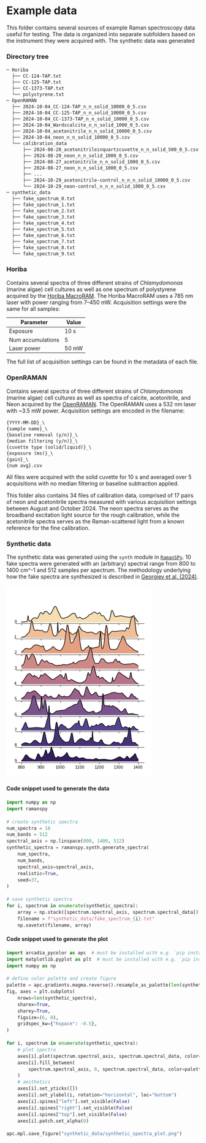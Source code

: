 # Example data

This folder contains several sources of example Raman spectroscopy data useful for testing. The data is organized into separate subfolders based on the instrument they were acquired with. The synthetic data was generated 

### Directory tree
```
─ Horiba
  ├── CC-124-TAP.txt
  ├── CC-125-TAP.txt
  ├── CC-1373-TAP.txt
  └── polystyrene.txt
─ OpenRAMAN
  ├── 2024-10-04_CC-124-TAP_n_n_solid_10000_0_5.csv
  ├── 2024-10-04_CC-125-TAP_n_n_solid_10000_0_5.csv
  ├── 2024-10-04_CC-1373-TAP_n_n_solid_10000_0_5.csv
  ├── 2024-10-04_Wardscalcite_n_n_solid_1000_0_5.csv
  ├── 2024-10-04_acetonitrile_n_n_solid_10000_0_5.csv
  ├── 2024-10-04_neon_n_n_solid_10000_0_5.csv
  └── calibration_data
      ├── 2024-08-20_acetonitrileinquartzcuvette_n_n_solid_500_0_5.csv
      ├── 2024-08-20_neon_n_n_solid_1000_0_5.csv
      ├── 2024-08-27_acetonitrile_n_n_solid_1000_0_5.csv
      ├── 2024-08-27_neon_n_n_solid_1000_0_5.csv
      ├── ...
      ├── 2024-10-29_acetonitrile-control_n_n_n_solid_10000_0_5.csv
      └── 2024-10-29_neon-control_n_n_n_solid_1000_0_5.csv
─ synthetic_data
  ├── fake_spectrum_0.txt
  ├── fake_spectrum_1.txt
  ├── fake_spectrum_2.txt
  ├── fake_spectrum_3.txt
  ├── fake_spectrum_4.txt
  ├── fake_spectrum_5.txt
  ├── fake_spectrum_6.txt
  ├── fake_spectrum_7.txt
  ├── fake_spectrum_8.txt
  └── fake_spectrum_9.txt
```


### Horiba
Contains several spectra of three different strains of *Chlamydomonas* (marine algae) cell cultures as well as one spectrum of polystyrene acquired by the [Horiba MacroRAM](https://www.horiba.com/usa/scientific/products/detail/action/show/Product/macroramtm-805/). The Horiba MacroRAM uses a 785 nm laser with power ranging from 7–450 mW. Acquisition settings were the same for all samples:

Parameter | Value
-- | --
Exposure | 10 s
Num accumulations | 5
Laser power | 50 mW

The full list of acquisition settings can be found in the metadata of each file.


### OpenRAMAN
Contains several spectra of three different strains of *Chlamydomonas* (marine algae) cell cultures as well as spectra of calcite, acetonitrile, and Neon acquired by the [OpenRAMAN](https://www.open-raman.org/). The OpenRAMAN uses a 532 nm laser with ~3.5 mW power. Acquisition settings are encoded in the filename: 
```
{YYYY-MM-DD}_\
{sample name}_\
{baseline removal (y/n)}_\
{median filtering (y/n)}_\
{cuvette type (solid/liquid)}_\
{exposure (ms)}_\
{gain}_\
{num avg}.csv
```
All files were acquired with the solid cuvette for 10 s and averaged over 5 acquisitions with no median filtering or baseline subtraction applied.

This folder also contains 34 files of calibration data, comprised of 17 pairs of neon and acetonitrile spectra measured with various acquisition settings between August and October 2024. The neon spectra serves as the broadband excitation light source for the rough calibration, while the acetonitrile spectra serves as the Raman-scattered light from a known reference for the fine calibration.


### Synthetic data
The synthetic data was generated using the `synth` module in [`RamanSPy`](https://ramanspy.readthedocs.io/en/latest/synth.html#). 10 fake spectra were generated with an (arbitrary) spectral range from 800 to 1400 cm^-1 and 512 samples per spectrum. The methodology underlying how the fake spectra are synthesized is described in [Georgiev et al. (2024)](https://doi.org/10.48550/arXiv.2403.04526).


![plot](./synthetic_data/synthetic_spectra_plot.png)

#### Code snippet used to generate the data
```python
import numpy as np
import ramanspy

# create synthetic spectra
num_spectra = 10
num_bands = 512
spectral_axis = np.linspace(800, 1400, 512)
synthetic_spectra = ramanspy.synth.generate_spectra(
    num_spectra,
    num_bands,
    spectral_axis=spectral_axis,
    realistic=True,
    seed=37,
)

# save synthetic spectra
for i, spectrum in enumerate(synthetic_spectra):
    array = np.stack([spectrum.spectral_axis, spectrum.spectral_data]).T
    filename = f"synthetic_data/fake_spectrum_{i}.txt"
    np.savetxt(filename, array)
```

#### Code snippet used to generate the plot
```python
import arcadia_pycolor as apc  # must be installed with e.g. `pip install arcadia-pycolor`
import matplotlib.pyplot as plt  # must be installed with e.g. `pip install matplotlib`
import numpy as np

# define color palette and create figure
palette = apc.gradients.magma.reverse().resample_as_palette(len(synthetic_spectra))
fig, axes = plt.subplots(
    nrows=len(synthetic_spectra),
    sharex=True,
    sharey=True,
    figsize=(6, 8),
    gridspec_kw={"hspace": -0.5},
)

for i, spectrum in enumerate(synthetic_spectra):
    # plot spectra
    axes[i].plot(spectrum.spectral_axis, spectrum.spectral_data, color="black", alpha=1)
    axes[i].fill_between(
        spectrum.spectral_axis, 0, spectrum.spectral_data, color=palette.colors[i], alpha=1
    )
    # aesthetics
    axes[i].set_yticks([])
    axes[i].set_ylabel(i, rotation="horizontal", loc="bottom")
    axes[i].spines["left"].set_visible(False)
    axes[i].spines["right"].set_visible(False)
    axes[i].spines["top"].set_visible(False)
    axes[i].patch.set_alpha(0)

apc.mpl.save_figure("synthetic_data/synthetic_spectra_plot.png")
```

